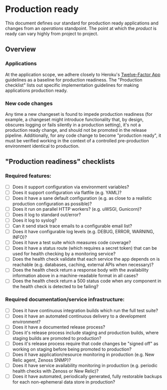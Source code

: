 # Production ready

This document defines our standard for production ready applications and
changes from an *operations* standpoint. The point at which the *product* is
ready can vary highly from project to project.

## Overview

### Applications

At the application scope, we adhere closely to Heroku's
[Twelve-Factor App](http://12factor.net/) guidelines as a baseline for
production readiness. The "Production checklist" lists out specific
implementation guidelines for making applications production ready.

### New code changes

Any time a new changeset is found to impede production readiness (for example,
a changeset might introduce functionality that, by design, obscures logging or
fails silently in a production setting), it's not a production ready change,
and should not be promoted in the release pipeline. Additionally, for any code
change to become "production ready", it must be verified working in the context
of a controlled pre-production environment identical to production.

## "Production readiness" checklists

### Required features:

- [ ] Does it support configuration via environment variables?
- [ ] Does it support configuration via flatfile (e.g. YAML)?
- [ ] Does it have a sane default configuration (e.g. as close to a realistic production configuration as possible)?
- [ ] Does it run on parallel HTTP workers? (e.g. uWSGI, Gunicorn)?
- [ ] Does it log to standard out/error?
- [ ] Does it log to syslog?
- [ ] Can it send stack trace emails to a configurable email list?
- [ ] Does it have configurable log levels (e.g. DEBUG, ERROR, WARNING, INFO)?
- [ ] Does it have a test suite which measures code coverage?
- [ ] Does it have a status route (which requires a secret token) that can be used for health checking by a monitoring service?
- [ ] Does the health check validate that each service the app depends on is reachable (e.g. databases, caching, external APIs when necessary)?
- [ ] Does the health check return a response body with the availability information above in a machine-readable format in all cases?
- [ ] Does the health check return a 500 status code when any component in the health check is detected to be failing?

### Required documentation/service infrastructure:

- [ ] Does it have continuous integration builds which run the full test suite?
- [ ] Does it have an automated continuous delivery to a development environment?
- [ ] Does it have a documented release process?
- [ ] Does it's release process include staging and production builds, where staging builds are promoted to production?
- [ ] Does it's release process require that code changes be "signed off" as working on staging before being promoted to production?
- [ ] Does it have application/resource monitoring in production (e.g. New Relic agent, Zenoss SNMP)?
- [ ] Does it have service availability monitoring in production (e.g. periodic health checks with Zenoss or New Relic)?
- [ ] Does it have automated, periodically generated, fully restorable backups for each non-ephemeral data store in production?

